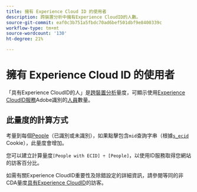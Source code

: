 ```yaml
---
title: 擁有 Experience Cloud ID 的使用者
description: 跨裝置分析中擁有Experience CloudID的人數。
source-git-commit: eaf0c3b751a5fbdc70ad6bef501dbf9e8400339c
workflow-type: tm+mt
source-wordcount: '130'
ht-degree: 21%

---
```


# 擁有 Experience Cloud ID 的使用者

「具有Experience CloudID的人」是[跨裝置分析](../cda/overview.md)量度，可顯示使用[Experience CloudID服務](https://experienceleague.adobe.com/docs/id-service/using/home.html?lang=zh-Hant)Adobe識別的[人員](people.md)數量。

## 此量度的計算方式

考量到每個[People](people.md)（已識別或未識別），如果點擊包含`mid`查詢字串（根據[`s_ecid`](https://experienceleague.adobe.com/docs/core-services/interface/ec-cookies/cookies-analytics.html?lang=zh-Hant) Cookie），此量度會增加。

您可以建立計算量度`[People with ECID] ÷ [People]`，以使用ID服務取得您網站的訪客百分比。

如需有關Experience CloudID重要性及除錯設定的詳細資訊，請參閱等同的非CDA量度[具有Experience CloudID](visitors-with-ecid.md)的訪客。
